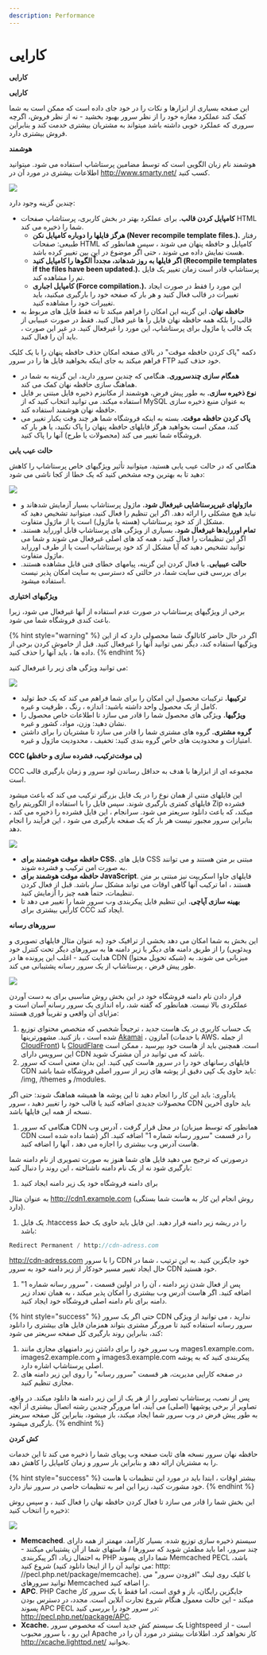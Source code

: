 ```yaml
---
description: Performance
---
```


# کارایی

**کارایی**

**کارایی**

این صفحه بسیاری از ابزارها و نکات را در خود جای داده است که ممکن است به شما کمک کند عملکرد مغازه خود را از نظر سرور بهبود بخشید - نه از نظر فروش، اگرچه سروری که عملکرد خوبی داشته باشد میتواند به مشتریان بیشتری خدمت کند و بنابراین فروش بیشتری دارد.

**هوشمند**

هوشمند نام زبان الگویی است که توسط مضامین پرستاشاپ استفاده می شود. میتوانید اطلاعات بیشتری در مورد آن در http://www.smarty.net/ کسب کنید.

![](../../../.gitbook/assets/0%20%2855%29.png)

چندین گزینه وجود دارد:

* **کامپایل کردن قالب.** برای عملکرد بهتر در بخش کاربری، پرستاشاپ صفحات HTML شما را ذخیره می کند.
  * **هرگز فایلها را دوباره کامپایل نکن \(Never recompile template files.\).** رفتار طبیعی: صفحات HTML کامپایل و حافظه پنهان می شوند ، سپس همانطور که هست نمایش داده می شوند ، حتی اگر موضوع در این بین تغییر کرده باشد.
  * **اگر فایلها به روز شدهاند، مجدداً الگوها را کامپایل کنید \(Recompile templates if the files have been updated.\).** پرستاشاپ قادر است زمان تغییر یک فایل تم را مشاهده کند.
  * **کامپایل اجباری \(Force compilation.\).** این مورد را فقط در صورت ایجاد تغییرات در قالب فعال کنید و هر بار که صفحه خود را بارگیری میکنید، باید تغییرات خود را مشاهده کنید.
* **حافظه نهان.** این گزینه این امکان را فراهم میکند تا نه فقط فایل های مربوط به قالب را بلکه همه حافظه نهان فایل را ها غیر فعال کنید. فقط در صورت عیبیابی از یک قالب یا ماژول برای پرستاشاپ، این مورد را غیرفعال کنید. در غیر این صورت ، باید آن را فعال کنید.

دکمه "پاک کردن حافظه موقت" در بالای صفحه امکان حذف حافظه پنهان را با یک کلیک فراهم میکند به جای اینکه بخواهید فایل ها را در سرور FTP خود حذف کنید.

* **همگام سازی چندسروری.** هنگامی که چندین سرور دارید، این گزینه به شما در هماهنگ سازی حافظه نهان کمک می کند.
* **نوع ذخیره سازی.** به طور پیش فرض، هوشمند از مکانیزم ذخیره فایل مبتنی بر فایل استفاده میکند. می توانید انتخاب کنید که از MySQL به عنوان منبع ذخیره سازی حافظه نهان هوشمند استفاده کند.
* **پاک کردن حافظه موقت.** بسته به اینکه فروشگاه شما هر چند وقت یکبار تغییر می کند، ممکن است بخواهید هرگز فایلهای حافظه پنهان را پاک نکنید، یا هر بار که فروشگاه شما تغییر می کند \(محصولات یا طرح\) آنها را پاک کنید.

**حالت عیب یابی**

هنگامی که در حالت عیب یابی هستید، میتوانید تأثیر ویژگیهای خاص پرستاشاپ را کاهش دهید تا به بهترین وجه مشخص کنید که یک خطا از کجا ناشی می شود:

![](../../../.gitbook/assets/1%20%2849%29.png)

* **ماژولهای غیرپرستاشاپی غیرفعال شود.** ماژول پرستاشاپ بسیار آزمایش شدهاند و نباید هیچ مشکلی را ارائه دهد. اگر این تنظیم را فعال کنید، میتوانید تشخیص دهید که مشکل از کد خود پرستاشاپ \(هسته یا ماژول\) است یا از ماژول متفاوت.
* **تمام اوررایدها غیرفعال شود.** بسیاری از ویژگی های پرستاشاپ قابل اورراید هستند. اگر این تنظیمات را فعال کنید ، همه کد های اصلی غیرفعال می شوند و شما می توانید تشخیص دهید که آیا مشکل از کد خود پرستاشاپ است یا از طرف اورراید ماژول متفاوت.
* **حالت عیبیابی.** با فعال کردن این گزینه، پیامهای خطای فنی قابل مشاهده هستند. برای بررسی فنی سایت شما، در حالتی که دسترسی به سایت امکان پذیر نیست استفاده میشود.

**ویژگیهای اختیاری**

برخی از ویژگیهای پرستاشاپ در صورت عدم استفاده از آنها غیرفعال می شود، زیرا باعث کندی فروشگاه شما می شود.

{% hint style="warning" %}
اگر در حال حاضر کاتالوگ شما محصولی دارد که از این ویژگیها استفاده کند، دیگر نمی توانید آنها را غیرفعال کنید. قبل از خاموش کردن برخی از داده ها ، باید آنها را حذف کنید.
{% endhint %}

می توانید ویژگی های زیر را غیرفعال کنید:

![](../../../.gitbook/assets/2%20%2823%29.png)

* **ترکیبها.** ترکیبات محصول این امکان را برای شما فراهم می کند که یک خط تولید کامل از یک محصول واحد داشته باشید: اندازه ، رنگ ، ظرفیت و غیره.
* **ویژگیها.** ویژگی های محصول شما را قادر می سازد تا اطلاعات خاص محصول را نشان دهید: وزن، مواد، کشور و غیره.
* **گروه مشتری.** گروه های مشتری شما را قادر می سازد تا مشتریان را برای داشتن امتیازات و محدودیت های خاص گروه بندی کنید: تخفیف ، محدودیت ماژول و غیره.

**CCC \(ترکیب، فشرده سازی و حافظه‎ی موقت\)**

CCC مجموعه ای از ابزارها با هدف به حداقل رساندن لود سرور و زمان بارگیری قالب است.

این فایلهای متنی از همان نوع را در یک فایل بزرگتر ترکیب می کند که باعث میشود فایلهای کمتری بارگیری شوند. سپس فایل را با استفاده از الگوریتم رایج Zip فشرده میکند، که باعث دانلود سریعتر می شود. سرانجام ، این فایل فشرده را ذخیره می کند ، بنابراین سرور مجبور نیست هر بار که یک صفحه بارگیری می شود ، این فرآیند را انجام دهد.

![](../../../.gitbook/assets/3%20%2811%29.png)

* **حافظه موقت هوشمند برای CSS.** فایل های CSS مبتنی بر متن هستند و می توانند به صورت امن ترکیب و فشرده شوند.
* **حافظه موقت هوشمند برای JavaScript**. فایلهای جاوا اسکریپت نیز مبتنی بر متن هستند ، اما ترکیب آنها گاهی اوقات می تواند مشکل ساز باشد. قبل از فعال کردن تنظیمات، حتماً همه چیز را آزمایش کنید.
* **بهینه سازی آپاچی.** این تنظیم فایل پیکربندی وب سرور شما را تغییر می دهد تا کارآیی بیشتری برای CCC ایجاد کند.

**سرورهای رسانه**

این بخش به شما امکان می دهد بخشی از ترافیک خود \(به عنوان مثال فایلهای تصویری و ویدئویی\) را از طریق دامنه های دیگر یا زیر دامنه ها به سرورهای دیگر تحت کنترل خود هدایت کنید - اغلب این پرونده ها در CDN \(شبکه تحویل محتوا\) میزبانی می شوند. به طور پیش فرض ، پرستاشاپ از یک سرور رسانه پشتیبانی می کند.

![](../../../.gitbook/assets/4%20%289%29.png)

قرار دادن نام دامنه فروشگاه خود در این بخش روش مناسبی برای به دست آوردن عملکردی بالا نیست. همانطور که گفته شد، راه اندازی یک سرور رسانه آسان است و مزایای آن واقعی و تقریباً فوری هستند:

1. یک حساب کاربری در یک هاست جدید ، ترجیحاً شخصی که متخصص محتوای توزیع شده است ، باز کنید. مشهورترینها [Akamai](http://www.akamai.com/) ، آمازون \(با خدمات AWS، از جمله [CloudFront](http://aws.amazon.com/)\) یا [CloudFlare](http://www.cloudflare.com/) است. همچنین باید از هاست خود بپرسید ، ممکن است این سرویس دارای CDN باشد که می توانید در آن مشترک شوید.
2. فایلهای رسانهای خود را در سرور هاست کپی کنید. این بدان معنی است که سرور CDN باید حاوی یک کپی دقیق از پوشه های زیر از سرور اصلی فروشگاه شما باشد: /img, /themes و /modules.

یادآوری: باید این کار را انجام دهید تا این پوشه ها همیشه هماهنگ شوند: حتی اگر محصولات جدیدی اضافه کنید یا قالب خود را تغییر دهید ، سرور CDN باید حاوی آخرین نسخه از همه این فایلها باشد.

1. هنگامی که سرور CDN در محل قرار گرفت ، آدرس وب \(همانطور که توسط میزبان CDN شما داده شده است\) را در قسمت "سرور رسانه شماره 1" اضافه کنید. اگر هاست آدرس وب بیشتری را اجازه می دهد ، آنها را اضافه کنید.

درصورتی که ترجیح می دهید فایل های شما هنوز به صورت تصویری از نام دامنه شما بارگیری شود نه از یک نام دامنه ناشناخته ، این روند را دنبال کنید:

1. برای دامنه فروشگاه خود یک زیر دامنه ایجاد کنید

به عنوان مثال http://cdn1.example.com \(روش انجام این کار به هاست شما بستگی دارد\).

1. یک فایل .htaccess را در ریشه زیر دامنه قرار دهید. این فایل باید حاوی یک خط باشد:

```php
Redirect Permanent / http://cdn-adress.com
```

http://cdn-adress.com را با سرور CDN خود جایگزین کنید. به این ترتیب ، شما در حال ایجاد تغییر مسیر خودکار از زیر دامنه خود به سرور CDN خود هستید.

1. پس از فعال شدن زیر دامنه ، آن را در اولین قسمت ، "سرور رسانه شماره 1" اضافه کنید. اگر هاست آدرس وب بیشتری را امکان پذیر میکند ، به همان تعداد زیر دامنه برای نام دامنه اصلی فروشگاه خود ایجاد کنید.

{% hint style="success" %}
حتی اگر یک سرور CDN ندارید ، می توانید از ویژگی سرور رسانه استفاده کنید تا مرورگر مشتری بتواند همزمان فایل های بیشتری را دانلود کند، بنابراین روند بارگیری کل صفحه سریعتر می شود:

1. وب سرور خود را برای داشتن زیر دامنههای مجازی مانند mages1.example.com، images2.example.com و images3.example.com پیکربندی کنید که به پوشه اصلی پرستاشاپ اشاره دارد.
2. در صفحه کارایی مدیریت، هر قسمت "سرور رسانه" را روی این زیر دامنه های مجازی تنظیم کنید.

پس از نصب، پرستاشاپ تصاویر را از هر یک از این زیر دامنه ها دانلود میکند. در واقع، تصاویر از برخی پوشهها \(اصلی\) می آیند، اما مرورگر چندین رشته اتصال بیشتری از آنچه به طور پیش فرض در وب سرور شما ایجاد میکند، باز میشود، بنابراین کل صفحه سریعتر بارگیری میشود.
{% endhint %}

**کش کردن**

حافظه نهان سرور نسخه های ثابت صفحه وب پویای شما را ذخیره می کند تا این خدمات را به مشتریان ارائه دهد و بنابراین بار سرور و زمان کامپایل را کاهش دهد.

{% hint style="success" %}
بیشتر اوقات ، ابتدا باید در مورد این تنظیمات با هاست خود مشورت کنید، زیرا این امر به تنظیمات خاصی در سرور نیاز دارد.
{% endhint %}

این بخش شما را قادر می سازد تا فعال کردن حافظه نهان را فعال کنید ، و سپس روش ذخیره را انتخاب کنید:

![](../../../.gitbook/assets/5%20%284%29.png)

* **Memcached**. سیستم ذخیره سازی توزیع شده. بسیار کارآمد، مهمتر از همه دارای چند سرور، اما باید مطمئن شوید که سرورها / هاستهای شما از آن پشتیبانی میکنند - به احتمال زیاد، اگر پیکربندی PHP شما دارای پسوند Memcached PECL باشد، شروع کنید \(می توانید آن را از اینجا دانلود کنید: http: //pecl.php.net/package/memcache\). با کلیک روی لینک "افزودن سرور" می توانید سرورهای Memcached را اضافه کنید.
* **APC**. PHP Cache جایگزین رایگان، باز و قوی است، اما فقط با یک سرور کار میکند - این حالت معمول هنگام شروع تجارت آنلاین است. مجدد، در دسترس بودن پسوند APC PECL در سرور خود را بررسی کنید: http://pecl.php.net/package/APC.
* **Xcache.** یک سیستم کش جدید است که مخصوص سرور Lightspeed است - از این رو ، با سرور محبوب Apache کار نخواهد کرد. اطلاعات بیشتر در مورد آن را در http://xcache.lighttpd.net/ بخوانید.

